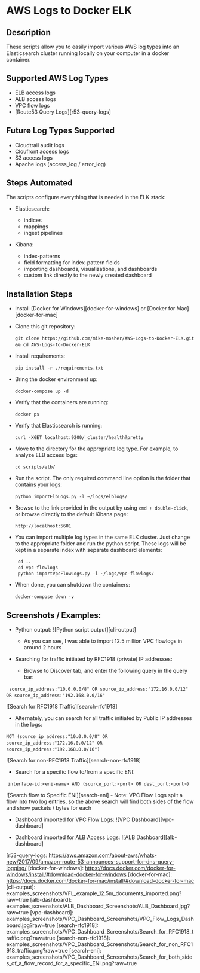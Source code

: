 # AWS Logs to Docker ELK

## Description

These scripts allow you to easily import various AWS log types into an Elasticsearch cluster running locally on your computer in a docker container.  


## Supported AWS Log Types

 - ELB access logs
 - ALB access logs
 - VPC flow logs
 - [Route53 Query Logs][r53-query-logs]
 
 
## Future Log Types Supported

 - Cloudtrail audit logs
 - Cloufront access logs
 - S3 access logs
 - Apache logs (access_log / error_log)


## Steps Automated

The scripts configure everything that is needed in the ELK stack: 

 - Elasticsearch:
   - indices
   - mappings
   - ingest pipelines
   
 - Kibana:
   - index-patterns
   - field formatting for index-pattern fields
   - importing dashboards, visualizations, and dashboards
   - custom link directly to the newly created dashboard
 

## Installation Steps

 - Install [Docker for Windows][docker-for-windows] or [Docker for Mac][docker-for-mac]
 - Clone this git repository:
 
   ` git clone https://github.com/mike-mosher/AWS-Logs-to-Docker-ELK.git && cd AWS-Logs-to-Docker-ELK `

 - Install requirements:
 
   ` pip install -r ./requirements.txt `
  
 - Bring the docker environment up:
 
   ` docker-compose up -d `
  
 - Verify that the containers are running:
 
   ` docker ps `
  
 - Verify that Elasticsearch is running:
 
   ` curl -XGET localhost:9200/_cluster/health?pretty `
  
 - Move to the directory for the appropriate log type. For example, to analyze ELB access logs:
 
   ` cd scripts/elb/ `
   
 - Run the script.  The only required command line option is the folder that contains your logs:
 
   ` python importElbLogs.py -l ~/logs/elblogs/ `
  
 - Browse to the link provided in the output by using `cmd + double-click`, or browse directly to the default Kibana page:
 
   ` http://localhost:5601 `
  
 - You can import multiple log types in the same ELK cluster.  Just change to the appropriate folder and run the python script.  These logs will be kept in a separate index with separate dashboard elements:
 
   ```
    cd ..
    cd vpc-flowlogs
    python importVpcFlowLogs.py -l ~/logs/vpc-flowlogs/ 
   ```
   
 - When done, you can shutdown the containers:
 
   ` docker-compose down -v `
  

## Screenshots / Examples:

 - Python output:
 ![Python script output][cli-output]
   - As you can see, I was able to import 12.5 million VPC flowlogs in around 2 hours
 
 - Searching for traffic initiated by RFC1918 (private) IP addresses:
   - Browse to Discover tab, and enter the following query in the query bar:
   
   ` source_ip_address:"10.0.0.0/8" OR source_ip_address:"172.16.0.0/12" OR source_ip_address:"192.168.0.0/16" `
   
   ![Search for RFC1918 Traffic][search-rfc1918]
   
  - Alternately, you can search for all traffic initiated by Public IP addresses in the logs:
  
  ` NOT (source_ip_address:"10.0.0.0/8" OR source_ip_address:"172.16.0.0/12" OR source_ip_address:"192.168.0.0/16") `
  
  ![Search for non-RFC1918 Traffic][search-non-rfc1918]
  
  - Search for a specific flow to/from a specific ENI:
  
  ` interface-id:<eni-name> AND (source_port:<port> OR dest_port:<port>) `
  
  ![Search flow to Specific ENI][search-eni]
    - Note: VPC Flow Logs split a flow into two log entries, so the above search will find both sides of the flow and show packets / bytes for each
 
 - Dashboard imported for VPC Flow Logs:
 ![VPC Dashboard][vpc-dashboard]
 
 - Dashboard imported for ALB Access Logs:
 ![ALB Dashboard][alb-dashboard]
 
 
 
 

 

[r53-query-logs: https://aws.amazon.com/about-aws/whats-new/2017/09/amazon-route-53-announces-support-for-dns-query-logging/
[docker-for-windows]: https://docs.docker.com/docker-for-windows/install/#download-docker-for-windows
[docker-for-mac]: https://docs.docker.com/docker-for-mac/install/#download-docker-for-mac
[cli-output]: examples_screenshots/VFL_example_12.5m_documents_imported.png?raw=true
[alb-dashboard]: examples_screenshots/ALB_Dashboard_Screenshots/ALB_Dashboard.jpg?raw=true
[vpc-dashboard]: examples_screenshots/VPC_Dashboard_Screenshots/VPC_Flow_Logs_Dashboard.jpg?raw=true
[search-rfc1918]: examples_screenshots/VPC_Dashboard_Screenshots/Search_for_RFC1918_traffic.png?raw=true
[search-non-rfc1918]: examples_screenshots/VPC_Dashboard_Screenshots/Search_for_non_RFC1918_traffic.png?raw=true
[search-eni]: examples_screenshots/VPC_Dashboard_Screenshots/Search_for_both_sides_of_a_flow_record_for_a_specific_ENI.png?raw=true
